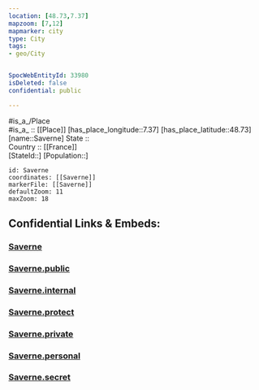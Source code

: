 ```yaml
---
location: [48.73,7.37] 
mapzoom: [7,12] 
mapmarker: city 
type: City
tags:
- geo/City


SpocWebEntityId: 33980
isDeleted: false
confidential: public

---
```

#is_a_/Place  
#is_a_ :: [[Place]] 
[has_place_longitude::7.37] 
[has_place_latitude::48.73] 
[name::Saverne] 
State ::  
Country :: [[France]]  
[StateId::] 
[Population::] 



```leaflet
id: Saverne
coordinates: [[Saverne]] 
markerFile: [[Saverne]] 
defaultZoom: 11 
maxZoom: 18
```


## Confidential Links & Embeds: 

### [Saverne](/_Standards/Earth/Continent/Europe/Europe~West/France/regions~France/Grand_Est/departments~Grand_Est/Bas-Rhin/communes~Bas-Rhin/Saverne/cities~Saverne/Saverne.md) 

### [Saverne.public](/_public/Earth/Continent/Europe/Europe~West/France/regions~France/Grand_Est/departments~Grand_Est/Bas-Rhin/communes~Bas-Rhin/Saverne/cities~Saverne/Saverne.public.md) 

### [Saverne.internal](/_internal/Earth/Continent/Europe/Europe~West/France/regions~France/Grand_Est/departments~Grand_Est/Bas-Rhin/communes~Bas-Rhin/Saverne/cities~Saverne/Saverne.internal.md) 

### [Saverne.protect](/_protect/Earth/Continent/Europe/Europe~West/France/regions~France/Grand_Est/departments~Grand_Est/Bas-Rhin/communes~Bas-Rhin/Saverne/cities~Saverne/Saverne.protect.md) 

### [Saverne.private](/_private/Earth/Continent/Europe/Europe~West/France/regions~France/Grand_Est/departments~Grand_Est/Bas-Rhin/communes~Bas-Rhin/Saverne/cities~Saverne/Saverne.private.md) 

### [Saverne.personal](/_personal/Earth/Continent/Europe/Europe~West/France/regions~France/Grand_Est/departments~Grand_Est/Bas-Rhin/communes~Bas-Rhin/Saverne/cities~Saverne/Saverne.personal.md) 

### [Saverne.secret](/_secret/Earth/Continent/Europe/Europe~West/France/regions~France/Grand_Est/departments~Grand_Est/Bas-Rhin/communes~Bas-Rhin/Saverne/cities~Saverne/Saverne.secret.md)

